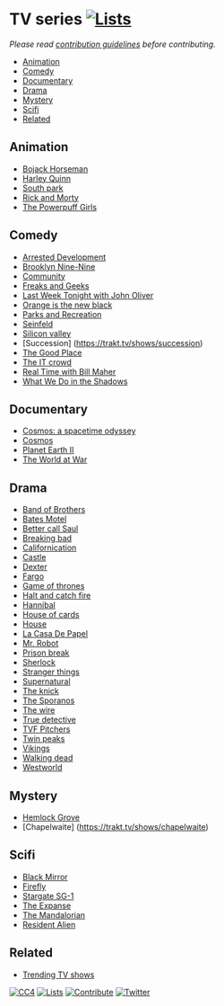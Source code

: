 # TV series [![Lists](https://img.shields.io/badge/-more%20lists-0a0a0a.svg?style=flat&colorA=0a0a0a)](https://github.com/learn-anything/curated-lists)

_Please read [contribution guidelines](contributing.md) before contributing._

- [Animation](#animation)
- [Comedy](#comedy)
- [Documentary](#documentary)
- [Drama](#drama)
- [Mystery](#mystery)
- [Scifi](#scifi)
- [Related](#related)

## Animation
- [Bojack Horseman](https://trakt.tv/shows/bojack-horseman)
- [Harley Quinn](https://trakt.tv/shows/harley-quinn)
- [South park](https://trakt.tv/shows/south-park)
- [Rick and Morty](https://trakt.tv/shows/rick-and-morty)
- [The Powerpuff Girls](https://trakt.tv/shows/the-powerpuff-girls)

## Comedy

- [Arrested Development](https://www.imdb.com/title/tt0367279)
- [Brooklyn Nine-Nine](https://www.imdb.com/title/tt2467372/)
- [Community](https://trakt.tv/shows/community)
- [Freaks and Geeks](https://www.imdb.com/title)
- [Last Week Tonight with John Oliver](https://www.imdb.com/title/tt3530232)
- [Orange is the new black](https://trakt.tv/shows/orange-is-the-new-black)
- [Parks and Recreation](https://www.imdb.com/title/tt1266020/)
- [Seinfeld](https://www.imdb.com/title/tt0098904)
- [Silicon valley](https://trakt.tv/shows/silicon-valley)
- [Succession] (https://trakt.tv/shows/succession)
- [The Good Place](https://www.imdb.com/title/tt4955642/)
- [The IT crowd](https://trakt.tv/shows/the-it-crowd)
- [Real Time with Bill Maher](https://trakt.tv/shows/real-time-with-bill-maher)
- [What We Do in the Shadows](https://trakt.tv/shows/what-we-do-in-the-shadows)

## Documentary

- [Cosmos: a spacetime odyssey](https://trakt.tv/shows/cosmos-a-spacetime-odyssey)
- [Cosmos](https://trakt.tv/shows/cosmos)
- [Planet Earth II](https://www.imdb.com/title/tt5491994)
- [The World at War](https://www.imdb.com/title/tt0071075)

## Drama

- [Band of Brothers](https://www.imdb.com/title/tt0185906)
- [Bates Motel](https://trakt.tv/shows/bates-motel)
- [Better call Saul](https://trakt.tv/shows/better-call-saul)
- [Breaking bad](https://trakt.tv/shows/breaking-bad)
- [Californication](https://trakt.tv/shows/californication)
- [Castle](https://trakt.tv/shows/castle)
- [Dexter](https://trakt.tv/shows/dexter)
- [Fargo](https://trakt.tv/shows/fargo)
- [Game of thrones](https://trakt.tv/shows/game-of-thrones)
- [Halt and catch fire](https://trakt.tv/shows/halt-and-catch-fire)
- [Hannibal](https://trakt.tv/shows/hannibal)
- [House of cards](https://trakt.tv/shows/house-of-cards)
- [House](https://trakt.tv/shows/house)
- [La Casa De Papel](https://www.imdb.com/title/tt6468322/)
- [Mr. Robot](https://trakt.tv/shows/mr-robot)
- [Prison break](https://trakt.tv/shows/prison-break)
- [Sherlock](https://trakt.tv/shows/sherlock)
- [Stranger things](https://trakt.tv/shows/stranger-things)
- [Supernatural](https://trakt.tv/shows/supernatural)
- [The knick](https://trakt.tv/shows/the-knick)
- [The Sporanos](https://www.imdb.com/title/tt0141842)
- [The wire](https://trakt.tv/shows/the-wire)
- [True detective](https://trakt.tv/shows/true-detective)
- [TVF Pitchers](https://www.imdb.com/title/tt4742876)
- [Twin peaks](https://trakt.tv/shows/twin-peaks)
- [Vikings](https://trakt.tv/shows/vikings)
- [Walking dead](https://trakt.tv/shows/the-walking-dead)
- [Westworld](https://trakt.tv/shows/westworld)

## Mystery

- [Hemlock Grove](https://trakt.tv/shows/hemlock-grove)
- [Chapelwaite] (https://trakt.tv/shows/chapelwaite)

## Scifi

- [Black Mirror](https://www.imdb.com/title/tt2085059)
- [Firefly](https://trakt.tv/shows/firefly)
- [Stargate SG-1](https://trakt.tv/shows/stargate-sg-1)
- [The Expanse](https://trakt.tv/shows/the-expanse)
- [The Mandalorian](https://trakt.tv/shows/the-mandalorian)
- [Resident Alien](https://trakt.tv/shows/resident-alien)

## Related

- [Trending TV shows](https://trakt.tv/shows/trending)

[![CC4](https://img.shields.io/badge/license-CC4-0a0a0a.svg?style=flat&colorA=0a0a0a)](https://creativecommons.org/licenses/by/4.0/)
[![Lists](https://img.shields.io/badge/-more%20lists-0a0a0a.svg?style=flat&colorA=0a0a0a)](https://github.com/learn-anything/curated-lists)
[![Contribute](https://img.shields.io/badge/-contribute-0a0a0a.svg?style=flat&colorA=0a0a0a)](contributing.md)
[![Twitter](http://bit.ly/latwitt)](https://twitter.com/learnanything_)
